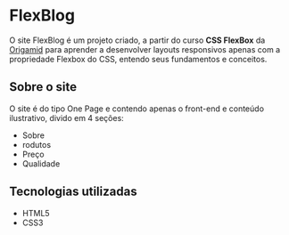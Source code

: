 # FlexBlog

O site FlexBlog é um projeto criado, a partir do curso **CSS FlexBox** da [Origamid](https://www.origamid.com/curso/css-flexbox/) para aprender a desenvolver layouts responsivos apenas com a propriedade Flexbox do CSS, entendo seus fundamentos e conceitos.


## Sobre o site
O site é do tipo One Page e contendo apenas o front-end e conteúdo ilustrativo, divido em 4 seções:
- Sobre
- rodutos
- Preço
- Qualidade

## Tecnologias utilizadas
* HTML5
* CSS3